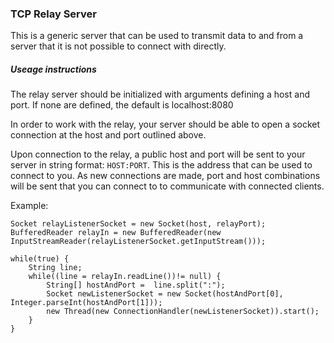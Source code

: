 ### TCP Relay Server

This is a generic server that can be used to transmit data to and from a server that it is not
possible to connect with directly.

##### Useage instructions

The relay server should be initialized with arguments defining a host and port. If none are defined,
the default is localhost:8080

In order to work with the relay, your server should be able to open a socket connection at the host and port outlined above.

Upon connection to the relay, a public host and port will be sent to your server in string format: `HOST:PORT`. This is the
address that can be used to connect to you. As new connections are made, port and host combinations will be sent that you can 
connect to to communicate with connected clients.


Example:


    Socket relayListenerSocket = new Socket(host, relayPort);
    BufferedReader relayIn = new BufferedReader(new InputStreamReader(relayListenerSocket.getInputStream()));

    while(true) {
        String line;
        while((line = relayIn.readLine())!= null) {
            String[] hostAndPort =  line.split(":");
            Socket newListenerSocket = new Socket(hostAndPort[0], Integer.parseInt(hostAndPort[1]));
            new Thread(new ConnectionHandler(newListenerSocket)).start();
        }
    }
